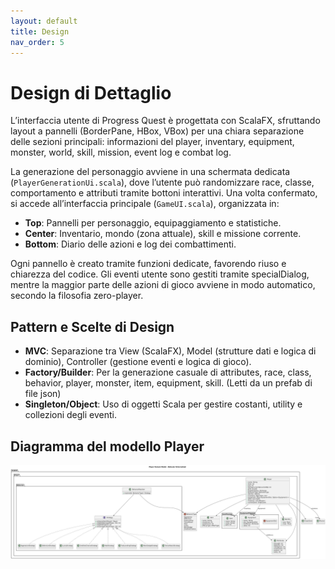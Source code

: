 ```yaml
---
layout: default
title: Design
nav_order: 5
---
```


# Design di Dettaglio

L’interfaccia utente di Progress Quest è progettata con ScalaFX, sfruttando layout a pannelli (BorderPane, HBox, VBox) per una chiara separazione delle sezioni principali: informazioni del player, inventary, equipment, monster, world, skill, mission, event log e combat log.

La generazione del personaggio avviene in una schermata dedicata (`PlayerGenerationUi.scala`), dove l’utente può randomizzare race, classe, comportamento e attributi tramite bottoni interattivi. Una volta confermato, si accede all’interfaccia principale (`GameUI.scala`), organizzata in:

- **Top**: Pannelli per personaggio, equipaggiamento e statistiche.
- **Center**: Inventario, mondo (zona attuale), skill e missione corrente.
- **Bottom**: Diario delle azioni e log dei combattimenti.

Ogni pannello è creato tramite funzioni dedicate, favorendo riuso e chiarezza del codice. Gli eventi utente sono gestiti tramite specialDialog, mentre la maggior parte delle azioni di gioco avviene in modo automatico, secondo la filosofia zero-player.

## Pattern e Scelte di Design

- **MVC**: Separazione tra View (ScalaFX), Model (strutture dati e logica di dominio), Controller (gestione eventi e logica di gioco).
- **Factory/Builder**: Per la generazione casuale di attributes, race, class, behavior, player, monster, item, equipment, skill. (Letti da un prefab di file json)
- **Singleton/Object**: Uso di oggetti Scala per gestire costanti, utility e collezioni degli eventi.

## Diagramma del modello Player
![Player Domain Model](../images/playerModelDiagram.png)
